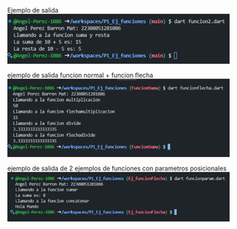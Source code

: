 Ejemplo de salida 
![alt text](image.png)

ejemplo de salida funcion normal + funcion flecha
![alt text](image-1.png)

ejemplo de salida de 2 ejemplos de funciones con parametros posicionales
![alt text](image-2.png)